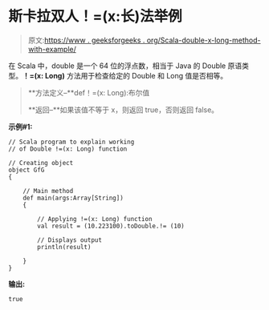 # 斯卡拉双人！=(x:长)法举例

> 原文:[https://www . geeksforgeeks . org/Scala-double-x-long-method-with-example/](https://www.geeksforgeeks.org/scala-double-x-long-method-with-example/)

在 Scala 中，double 是一个 64 位的浮点数，相当于 Java 的 Double 原语类型。**！=(x: Long)** 方法用于检查给定的 Double 和 Long 值是否相等。

> **方法定义–**def！=(x: Long):布尔值
> 
> **返回–**如果该值不等于 x，则返回 true，否则返回 false。

**示例#1:**

```
// Scala program to explain working 
// of Double !=(x: Long) function

// Creating object
object GfG
{ 

    // Main method
    def main(args:Array[String])
    {

        // Applying !=(x: Long) function
        val result = (10.223100).toDouble.!= (10)

        // Displays output
        println(result)

    }
} 
```

**输出:**

```
true

```